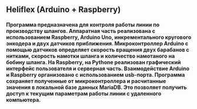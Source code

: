## Heliflex (Arduino + Raspberry)
#### Программа предназначена для контроля работы линии по производству шлангов. Аппаратная часть реализована с использованием Raspberry, Arduino Unо, инкрементального кругового энкодера и двух датчиков приближения. Микроконтроллер Arduino с помощью датчиков определяет скорость вращения двух барабанов с нитками, скорость намотки шланга и количество намотаного на бобину шланга. На Raspberry, на Pythonе реализован графический интерфейс пользователя и серверная часть. Взаимодействие Arduino и Raspberry организовано с использованием usb-порта. Программа сохраняет полученные от микроконтроллера и расчитанные значения в локальной базе данных MariaDB. Это позволяет получить доступ к текущим параметрам работы линии с удаленного компьютера.  
